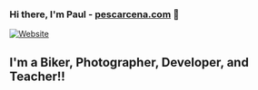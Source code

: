 ### Hi there, I'm Paul - [pescarcena.com][website] 👋

[![Website](https://img.shields.io/website?label=blog.pescarcena.site&style=for-the-badge&url=https://pescarcena.com)](https://pescarcena.com)

## I'm a Biker, Photographer, Developer, and Teacher!!


[website]: https://pescarcena.com
[youtube]: https://www.youtube.com/channel/UCW-eEMZ_3LKBXii5KOrOmFg
[linkedin]: https://linkedin.com/in/pescarcena

